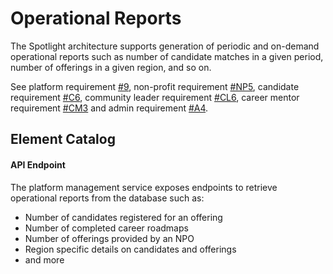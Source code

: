 # Operational Reports
The Spotlight architecture supports generation of periodic and on-demand operational reports such as number of candidate matches in a given period, number of offerings in a given region, and so on.

See platform requirement [#9](../requirements/functional-requirements.md#functional-requirements), non-profit requirement [#NP5](../requirements/functional-requirements.md#user-stories), candidate requirement [#C6](../requirements/functional-requirements.md#candidate), community leader requirement [#CL6](../requirements/functional-requirements.md#community-leader), career mentor requirement [#CM3](../requirements/functional-requirements.md#career-mentor) and admin requirement [#A4](../requirements/functional-requirements.md#admin).

## Element Catalog 

#### API Endpoint

The platform management service exposes endpoints to retrieve operational reports from the database such as: <br />
- Number of candidates registered for an offering
- Number of completed career roadmaps
- Number of offerings provided by an NPO
- Region specific details on candidates and offerings
- and more
